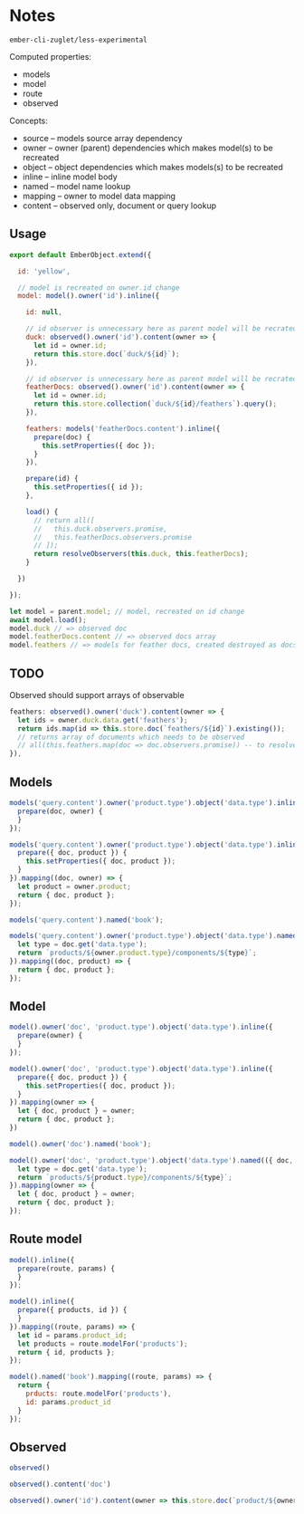 # Notes

`ember-cli-zuglet/less-experimental`

Computed properties:

* models
* model
* route
* observed

Concepts:

* source – models source array dependency
* owner – owner (parent) dependencies which makes model(s) to be recreated
* object – object dependencies which makes models(s) to be recreated
* inline – inline model body
* named – model name lookup
* mapping – owner to model data mapping
* content – observed only, document or query lookup

## Usage

``` javascript
export default EmberObject.extend({

  id: 'yellow',

  // model is recreated on owner.id change
  model: model().owner('id').inline({

    id: null,

    // id observer is unnecessary here as parent model will be recrated
    duck: observed().owner('id').content(owner => {
      let id = owner.id;
      return this.store.doc(`duck/${id}`);
    }),

    // id observer is unnecessary here as parent model will be recrated
    featherDocs: observed().owner('id').content(owner => {
      let id = owner.id;
      return this.store.collection(`duck/${id}/feathers`).query();
    }),

    feathers: models('featherDocs.content').inline({
      prepare(doc) {
        this.setProperties({ doc });
      }
    }),

    prepare(id) {
      this.setProperties({ id });
    },

    load() {
      // return all([
      //   this.duck.observers.promise,
      //   this.featherDocs.observers.promise
      // ]);
      return resolveObservers(this.duck, this.featherDocs);
    }

  })

});
```

``` javascript
let model = parent.model; // model, recreated on id change
await model.load();
model.duck // => observed doc
model.featherDocs.content // => observed docs array
model.feathers // => models for feather docs, created destroyed as docs change
```

## TODO

Observed should support arrays of observable

``` javascript
feathers: observed().owner('duck').content(owner => {
  let ids = owner.duck.data.get('feathers');
  return ids.map(id => this.store.doc(`feathers/${id}`).existing());
  // returns array of documents which needs to be observed
  // all(this.feathers.map(doc => doc.observers.promise)) -- to resolve
}),
```

## Models

``` javascript
models('query.content').owner('product.type').object('data.type').inline({
  prepare(doc, owner) {
  }
});
```

``` javascript
models('query.content').owner('product.type').object('data.type').inline({
  prepare({ doc, product }) {
    this.setProperties({ doc, product });
  }
}).mapping((doc, owner) => {
  let product = owner.product;
  return { doc, product };
});
```

``` javascript
models('query.content').named('book');
```

``` javascript
models('query.content').owner('product.type').object('data.type').named((doc, owner) => {
  let type = doc.get('data.type');
  return `products/${owner.product.type}/components/${type}`;
}).mapping((doc, product) => {
  return { doc, product };
});
```

## Model

``` javascript
model().owner('doc', 'product.type').object('data.type').inline({
  prepare(owner) {
  }
});
```

``` javascript
model().owner('doc', 'product.type').object('data.type').inline({
  prepare({ doc, product }) {
    this.setProperties({ doc, product });
  }
}).mapping(owner => {
  let { doc, product } = owner;
  return { doc, product };
})
```

``` javascript
model().owner('doc').named('book');
```

``` javascript
model().owner('doc', 'product.type').object('data.type').named(({ doc, product }) => {
  let type = doc.get('data.type');
  return `products/${product.type}/components/${type}`;
}).mapping(owner => {
  let { doc, product } = owner;
  return { doc, product };
});
```

## Route model

``` javascript
model().inline({
  prepare(route, params) {
  }
});
```

``` javascript
model().inline({
  prepare({ products, id }) {
  }
}).mapping((route, params) => {
  let id = params.product_id;
  let products = route.modelFor('products');
  return { id, products };
});
```

``` javascript
model().named('book').mapping((route, params) => {
  return {
    prducts: route.modelFor('products'),
    id: params.product_id
  }
});
```

## Observed

``` javascript
observed()
```

``` javascript
observed().content('doc')
```

``` javascript
observed().owner('id').content(owner => this.store.doc(`product/${owner.id}`))
```
